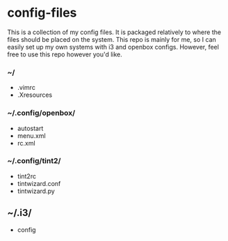 # config-files
This is a collection of my config files.
It is packaged relatively to where the files should be placed on the system.
This repo is mainly for me, so I can easily set up my own systems with i3 and openbox configs.
However, feel free to use this repo however you'd like.

### ~/
* .vimrc
* .Xresources

### ~/.config/openbox/
* autostart
* menu.xml
* rc.xml

### ~/.config/tint2/
* tint2rc
* tintwizard.conf
* tintwizard.py

## ~/.i3/
* config
